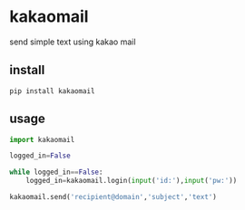 # kakaomail

send simple text using kakao mail

## install

```shell
pip install kakaomail
```

## usage

```python
import kakaomail

logged_in=False

while logged_in==False:
    logged_in=kakaomail.login(input('id:'),input('pw:'))

kakaomail.send('recipient@domain','subject','text')
```
